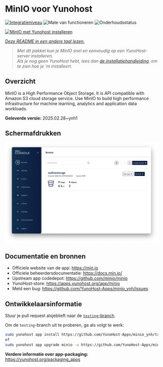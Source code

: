 <!--
NB: Deze README is automatisch gegenereerd door <https://github.com/YunoHost/apps/tree/master/tools/readme_generator>
Hij mag NIET handmatig aangepast worden.
-->

# MinIO voor Yunohost

[![Integratieniveau](https://apps.yunohost.org/badge/integration/minio)](https://ci-apps.yunohost.org/ci/apps/minio/)
![Mate van functioneren](https://apps.yunohost.org/badge/state/minio)
![Onderhoudsstatus](https://apps.yunohost.org/badge/maintained/minio)

[![MinIO met Yunohost installeren](https://install-app.yunohost.org/install-with-yunohost.svg)](https://install-app.yunohost.org/?app=minio)

*[Deze README in een andere taal lezen.](./ALL_README.md)*

> *Met dit pakket kun je MinIO snel en eenvoudig op een YunoHost-server installeren.*  
> *Als je nog geen YunoHost hebt, lees dan [de installatiehandleiding](https://yunohost.org/install), om te zien hoe je 'm installeert.*

## Overzicht

MinIO is a High Performance Object Storage. It is API compatible with Amazon S3 cloud storage service. Use MinIO to build high performance infrastructure for machine learning, analytics and application data workloads.


**Geleverde versie:** 2025.02.28~ynh1

## Schermafdrukken

![Schermafdrukken van MinIO](./doc/screenshots/screenshot.png)

## Documentatie en bronnen

- Officiele website van de app: <https://min.io>
- Officiele beheerdersdocumentatie: <https://docs.min.io/>
- Upstream app codedepot: <https://github.com/minio/minio>
- YunoHost-store: <https://apps.yunohost.org/app/minio>
- Meld een bug: <https://github.com/YunoHost-Apps/minio_ynh/issues>

## Ontwikkelaarsinformatie

Stuur je pull request alsjeblieft naar de [`testing`-branch](https://github.com/YunoHost-Apps/minio_ynh/tree/testing).

Om de `testing`-branch uit te proberen, ga als volgt te werk:

```bash
sudo yunohost app install https://github.com/YunoHost-Apps/minio_ynh/tree/testing --debug
of
sudo yunohost app upgrade minio -u https://github.com/YunoHost-Apps/minio_ynh/tree/testing --debug
```

**Verdere informatie over app-packaging:** <https://yunohost.org/packaging_apps>
